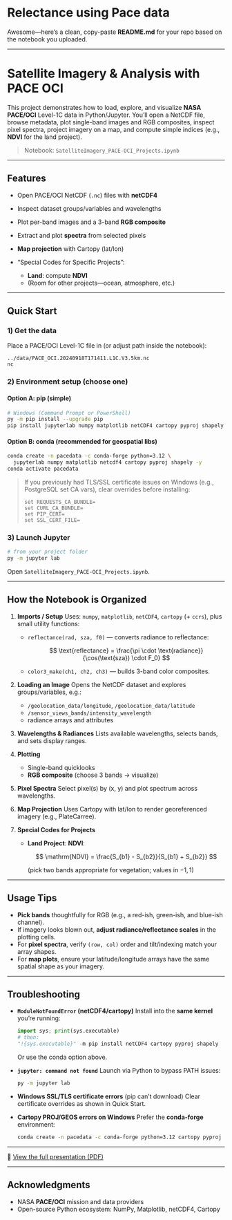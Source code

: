 # Relectance using Pace data
Awesome—here’s a clean, copy-paste **README.md** for your repo based on the notebook you uploaded.

---

# Satellite Imagery & Analysis with PACE OCI

This project demonstrates how to load, explore, and visualize **NASA PACE/OCI** Level-1C data in Python/Jupyter. You’ll open a NetCDF file, browse metadata, plot single-band images and RGB composites, inspect pixel spectra, project imagery on a map, and compute simple indices (e.g., **NDVI** for the land project).

> Notebook: `SatelliteImagery_PACE-OCI_Projects.ipynb`

---

## Features

* Open PACE/OCI NetCDF (`.nc`) files with **netCDF4**
* Inspect dataset groups/variables and wavelengths
* Plot per-band images and a 3-band **RGB composite**
* Extract and plot **spectra** from selected pixels
* **Map projection** with Cartopy (lat/lon)
* “Special Codes for Specific Projects”:

  * **Land**: compute **NDVI**
  * (Room for other projects—ocean, atmosphere, etc.)

---

## Quick Start

### 1) Get the data

Place a PACE/OCI Level-1C file in (or adjust path inside the notebook):

```
../data/PACE_OCI.20240918T171411.L1C.V3.5km.nc
nc
```

### 2) Environment setup (choose one)

#### Option A: pip (simple)

```bash
# Windows (Command Prompt or PowerShell)
py -m pip install --upgrade pip
pip install jupyterlab numpy matplotlib netCDF4 cartopy pyproj shapely
```

#### Option B: conda (recommended for geospatial libs)

```bash
conda create -n pacedata -c conda-forge python=3.12 \
  jupyterlab numpy matplotlib netcdf4 cartopy pyproj shapely -y
conda activate pacedata
```

> If you previously had TLS/SSL certificate issues on Windows (e.g., PostgreSQL set CA vars), clear overrides before installing:
>
> ```
> set REQUESTS_CA_BUNDLE=
> set CURL_CA_BUNDLE=
> set PIP_CERT=
> set SSL_CERT_FILE=
> ```

### 3) Launch Jupyter

```bash
# from your project folder
py -m jupyter lab
```

Open `SatelliteImagery_PACE-OCI_Projects.ipynb`.

---

## How the Notebook is Organized

1. **Imports / Setup**
   Uses: `numpy`, `matplotlib`, `netCDF4`, `cartopy` (+ `ccrs`), plus small utility functions:

   * `reflectance(rad, sza, f0)` — converts radiance to reflectance:

     $$
     \text{reflectance} = \frac{\pi \cdot \text{radiance}}{\cos(\text{sza}) \cdot F_0}
     $$
   * `color3_make(ch1, ch2, ch3)` — builds 3-band color composites.

2. **Loading an Image**
   Opens the NetCDF dataset and explores groups/variables, e.g.:

   * `/geolocation_data/longitude`, `/geolocation_data/latitude`
   * `/sensor_views_bands/intensity_wavelength`
   * radiance arrays and attributes

3. **Wavelengths & Radiances**
   Lists available wavelengths, selects bands, and sets display ranges.

4. **Plotting**

   * Single-band quicklooks
   * **RGB composite** (choose 3 bands → visualize)

5. **Pixel Spectra**
   Select pixel(s) by (x, y) and plot spectrum across wavelengths.

6. **Map Projection**
   Uses Cartopy with lat/lon to render georeferenced imagery (e.g., PlateCarree).

7. **Special Codes for Projects**

   * **Land Project**: **NDVI**:

     $$
     \mathrm{NDVI} = \frac{S_{b1} - S_{b2}}{S_{b1} + S_{b2}}
     $$

     (pick two bands appropriate for vegetation; values in $-1, 1$)

---

## Usage Tips

* **Pick bands** thoughtfully for RGB (e.g., a red-ish, green-ish, and blue-ish channel).
* If imagery looks blown out, **adjust radiance/reflectance scales** in the plotting cells.
* For **pixel spectra**, verify `(row, col)` order and tilt/indexing match your array shapes.
* For **map plots**, ensure your latitude/longitude arrays have the same spatial shape as your imagery.

---

## Troubleshooting

* **`ModuleNotFoundError` (netCDF4/cartopy)**
  Install into the **same kernel** you’re running:

  ```python
  import sys; print(sys.executable)
  # then:
  "!{sys.executable}" -m pip install netCDF4 cartopy pyproj shapely
  ```

  Or use the conda option above.

* **`jupyter: command not found`**
  Launch via Python to bypass PATH issues:

  ```bash
  py -m jupyter lab
  ```

* **Windows SSL/TLS certificate errors** (pip can’t download)
  Clear certificate overrides as shown in Quick Start.

* **Cartopy PROJ/GEOS errors on Windows**
  Prefer the **conda-forge** environment:

  ```bash
  conda create -n pacedata -c conda-forge python=3.12 cartopy pyproj shapely netcdf4 -y
  ```

---
📑 [View the full presentation (PDF)](WildfilesinAmazon.pdf)

---

## Acknowledgments

* NASA **PACE/OCI** mission and data providers
* Open-source Python ecosystem: NumPy, Matplotlib, netCDF4, Cartopy

